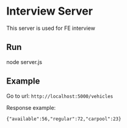 # Interview Server
This server is used for FE interview

## Run
node server.js

## Example
Go to url: `http://localhost:5000/vehicles`

Response example:
```
{"available":56,"regular":72,"carpool":23}
```